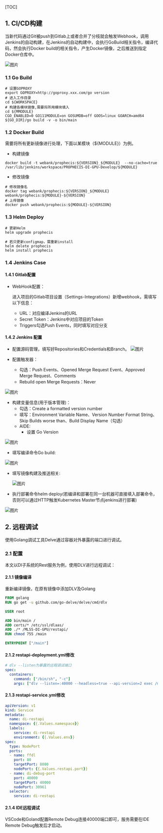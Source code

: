 [TOC]



## 1. CI/CD构建

​	当新代码通过Git被push到Gitlab上或者合并了分枝就会触发Webhook，调用Jenkins的自动构建，在Jenkins的自动构建中，会执行GoBuild相关指令，编译代码，然会执行Docker build的相关指令，产生Docker镜像，之后推送到指定Docker仓库中。

![图片](../image/dev/dev_process_1.png)



### 1.1 Go Build

```shell
# 设置GOPROXY
export GOPROXY=http://goproxy.xxx.com/go version
# 进入工作目录
cd ${WORKSPACE}
# 构建各模块镜像,需要将所用模块填入
cd ${MMODULE}
CGO_ENABLED=0 GO111MODULE=on GOSUMDB=off GOOS=linux GOARCH=amd64 ${GO_DIR}/go build -v -o bin/main
```
### 1.2 Docker Build

需要将所有更新镜像进行处理，下面以某模块（${MODULE}）为例。

* 构建镜像
```shell
docker build -t webank/prophecis:${VERSION}_${MODULE}  --no-cache=true /var/lib/jenkins/workspace/PROPHECIS-DI-GPU-Develop/${MODULE}
```
* 修改镜像
```shell
# 修改镜像名
docker tag webank/prophecis:${VERSION}_${MODULE} webank/prophecis:${MODULE}-${VERSION}
# 上传镜像
docker push webank/prophecis:${MODULE}-${VERSION}
```
### 1.3 Helm Deploy

```shell
# 更新Helm
helm upgrade prophecis

# 若只更新configmap，需重新install
helm delete prophecis
helm install prophecis
```
### 1.4 Jenkins Case

#### 1.4.1 Gitlab配置
- WebHook配置：

    进入项目的Gitlab项目设置（Settings-Integrations）新增webhook，需填写以下信息：

    - URL：对应编译Jenkins的URL
    - Secret Token：Jenkins中对应项目的Token
    - Triggers勾选Push Events，同时填写对应分支
#### 1.4.2 Jenkins 配置
- 配置源码管理，填写好Repositories和Credentials和Branch。
    ![图片](../image/dev/dev_jenkins_1.png)



- 配置触发器：
    - 勾选：Push Events、Opened Merge Request Event、Approved Merge Request、Comments
    - Rebuild open Merge Requests：Never

![图片](../image/dev/dev_jenkins_2.png)



- 构建变量信息(用于版本管理)：
    - 勾选：Create a formatted version number
    - 填写：Environment Variable Name、Version Number Format String、Skip Builds worse than、Build Display Name（勾选）
    - AIDE:
        - 设置 Go Version

![图片](../image/dev/dev_jenkins_3.png)



- 填写编译命令Go build:

![图片](../image/dev/dev_jenkins_4.png)




- 填写镜像构建及推送相关:

	![图片](../image/dev/dev_jenkins_5.png)



 - 执行部署命令helm deploy(若编译和部署在同一台机器可直接填入部署命令，否则可以通过HTTP触发Kubernetes Master节点jenkins进行部署)

![图片](../image/dev/dev_jenkins_7.png)



## 2. 远程调试

使用Golang调试工具Delve通过容器对外暴露的端口进行调试。

### 2.1 配置

本文以DI子系统的Rest服务为例，使用DLV进行远程调试：

#### 2.1.1 镜像编译

重新编译镜像，在原有镜像中添加DLV及Golang

```dockerfile
FROM golang
RUN go get -u github.com/go-delve/delve/cmd/dlv
 
USER root
 
ADD bin/main /
ADD certs/* /etc/ssl/dlaas/
ADD ./* /MLSS-DI-GPU/restapi/
RUN chmod 755 /main
 
ENTRYPOINT ["/main"]
```
#### 2.1.2 restapi-deployment.yml修改
```yaml
# dlv --listen为暴露的远程调试端口
spec:
  containers:
    command: ["/bin/sh", "-c"]
    args: ["dlv --listen=:40000 --headless=true --api-version=2 exec /main -- --DLASS_PORT=8080"]
```
#### 2.1.3 restapi-service.yml修改
```yaml
apiVersion: v1
kind: Service
metadata:
  name: di-restapi
  namespace: {{.Values.namespace}}
  labels:
    service: di-restapi
    environment: {{.Values.env}}
spec:
  type: NodePort
  ports:
  - name: ffdl
    port: 80
    targetPort: 8080
    nodePort: {{.Values.restapi.port}}
  - name: di-debug-port
    port: 40000
    targetPort: 40000
    nodePort: 30961
  selector:
    service: di-restapi
```
#### 2.1.4 IDE远程调试

VSCode和Goland配置Remote Debug连接40000端口即可，服务需要在IDE Remote Debug触发后才启动。

